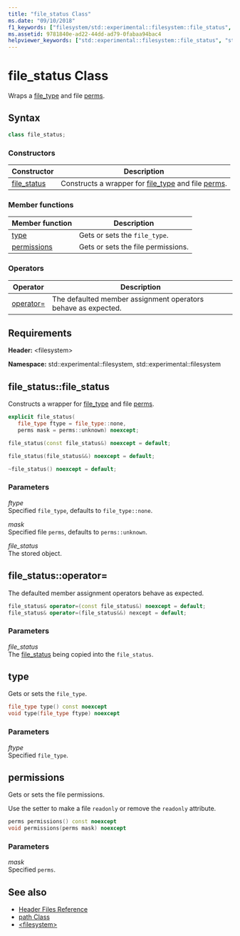 ```yaml
---
title: "file_status Class"
ms.date: "09/10/2018"
f1_keywords: ["filesystem/std::experimental::filesystem::file_status", "filesystem/std::experimental::filesystem::file_status::operator=", "filesystem/std::experimental::filesystem::file_status::type", "filesystem/std::experimental::filesystem::file_status::permissions"]
ms.assetid: 9781840e-ad22-44dd-ad79-0fabaa94bac4
helpviewer_keywords: ["std::experimental::filesystem::file_status", "std::experimental::filesystem::file_status::operator=", "std::experimental::filesystem::file_status::type", "std::experimental::filesystem::file_status::permissions"]
---
```

# file_status Class

Wraps a [file_type](../standard-library/filesystem-enumerations.md#file_type) and file [perms](../standard-library/filesystem-enumerations.md#perms).

## Syntax

```cpp
class file_status;
```

### Constructors

|Constructor|Description|
|-|-|
|[file_status](#file_status)|Constructs a wrapper for [file_type](../standard-library/filesystem-enumerations.md#file_type) and file [perms](../standard-library/filesystem-enumerations.md#perms).|

### Member functions

|Member function|Description|
|-|-|
|[type](#type)|Gets or sets the `file_type`.|
|[permissions](#permissions)|Gets or sets the file permissions.|

### Operators

|Operator|Description|
|-|-|
|[operator=](#op_as)|The defaulted member assignment operators behave as expected.|

## Requirements

**Header:** \<filesystem>

**Namespace:** std::experimental::filesystem, std::experimental::filesystem

## <a name="file_status"></a> file_status::file_status

Constructs a wrapper for [file_type](../standard-library/filesystem-enumerations.md#file_type) and file [perms](../standard-library/filesystem-enumerations.md#perms).

```cpp
explicit file_status(
   file_type ftype = file_type::none,
   perms mask = perms::unknown) noexcept;

file_status(const file_status&) noexcept = default;

file_status(file_status&&) noexcept = default;

~file_status() noexcept = default;
```

### Parameters

*ftype*<br/>
Specified `file_type`, defaults to `file_type::none`.

*mask*<br/>
Specified file `perms`, defaults to `perms::unknown`.

*file_status*<br/>
The stored object.

## <a name="op_as"></a> file_status::operator=

The defaulted member assignment operators behave as expected.

```cpp
file_status& operator=(const file_status&) noexcept = default;
file_status& operator=(file_status&&) nexcept = default;
```

### Parameters

*file_status*<br/>
The [file_status](../standard-library/file-status-class.md) being copied into the `file_status`.

## <a name="type"></a> type

Gets or sets the `file_type`.

```cpp
file_type type() const noexcept
void type(file_type ftype) noexcept
```

### Parameters

*ftype*<br/>
Specified `file_type`.

## <a name="permissions"></a> permissions

Gets or sets the file permissions.

Use the setter to make a file `readonly` or remove the `readonly` attribute.

```cpp
perms permissions() const noexcept
void permissions(perms mask) noexcept
```

### Parameters

*mask*<br/>
Specified `perms`.

## See also

- [Header Files Reference](../standard-library/cpp-standard-library-header-files.md)
- [path Class](../standard-library/path-class.md)
- [\<filesystem>](../standard-library/filesystem.md)
